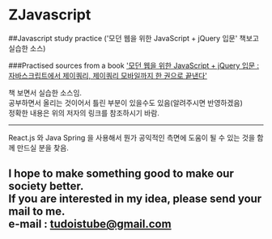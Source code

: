 # ZJavascript
##Javascript study practice ('모던 웹을 위한 JavaScript + jQuery 입문' 책보고 실습한 소스)  

###Practised sources from a book ['모던 웹을 위한 JavaScript + jQuery 입문 : 자바스크립트에서 제이쿼리, 제이쿼리 모바일까지 한 권으로 끝낸다'](http://www.yes24.com/24/Goods/10847178?Acode=101 "a good basic book on javascript and jQuery" )  

    
책 보면서 실습한 소스임.  
공부하면서 올리는 것이어서 틀린 부분이 있을수도 있음(알려주시면 반영하겠음)  
정확한 내용은 위의 저자의 링크를 참조하시기 바람.  

---
React.js 와 Java Spring 을 사용해서 뭔가 공익적인 측면에 도움이 될 수 있는 것을
함께 만드실 분을 찾음.

I hope to make something good to make our society better.  
If you are interested in my idea, please send your mail to me.  
e-mail : tudoistube@gmail.com
---
